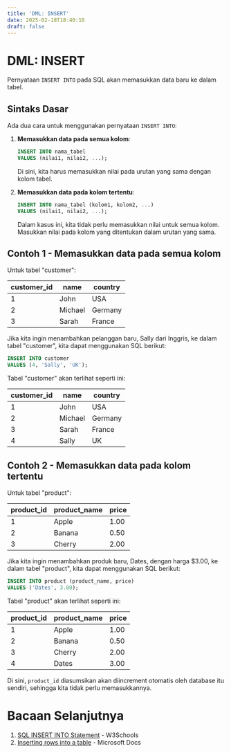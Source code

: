 ```yaml
---
title: 'DML: INSERT'
date: 2025-02-18T18:40:10
draft: false
---
```


# DML: INSERT

Pernyataan `INSERT INTO` pada SQL akan memasukkan data baru ke dalam tabel.

## Sintaks Dasar

Ada dua cara untuk menggunakan pernyataan `INSERT INTO`:

1. **Memasukkan data pada semua kolom**:

   ```sql
   INSERT INTO nama_tabel
   VALUES (nilai1, nilai2, ...);
   ```

   Di sini, kita harus memasukkan nilai pada urutan yang sama dengan kolom tabel.

2. **Memasukkan data pada kolom tertentu**:

   ```sql
   INSERT INTO nama_tabel (kolom1, kolom2, ...)
   VALUES (nilai1, nilai2, ...);
   ```

   Dalam kasus ini, kita tidak perlu memasukkan nilai untuk semua kolom. Masukkan nilai pada kolom yang ditentukan dalam urutan yang sama.

## Contoh 1 - Memasukkan data pada semua kolom

Untuk tabel "customer":

| customer_id | name    | country |
| ----------- | ------- | ------- |
| 1           | John    | USA     |
| 2           | Michael | Germany |
| 3           | Sarah   | France  |

Jika kita ingin menambahkan pelanggan baru, Sally dari Inggris, ke dalam tabel "customer", kita dapat menggunakan SQL berikut:

```sql
INSERT INTO customer
VALUES (4, 'Sally', 'UK');
```

Tabel "customer" akan terlihat seperti ini:

| customer_id | name    | country |
| ----------- | ------- | ------- |
| 1           | John    | USA     |
| 2           | Michael | Germany |
| 3           | Sarah   | France  |
| 4           | Sally   | UK      |

## Contoh 2 - Memasukkan data pada kolom tertentu

Untuk tabel "product":

| product_id | product_name | price |
| ---------- | ------------ | ----- |
| 1          | Apple        | 1.00  |
| 2          | Banana       | 0.50  |
| 3          | Cherry       | 2.00  |

Jika kita ingin menambahkan produk baru, Dates, dengan harga $3.00, ke dalam tabel "product", kita dapat menggunakan SQL berikut:

```sql
INSERT INTO product (product_name, price)
VALUES ('Dates', 3.00);
```

Tabel "product" akan terlihat seperti ini:

| product_id | product_name | price |
| ---------- | ------------ | ----- |
| 1          | Apple        | 1.00  |
| 2          | Banana       | 0.50  |
| 3          | Cherry       | 2.00  |
| 4          | Dates        | 3.00  |

Di sini, `product_id` diasumsikan akan diincrement otomatis oleh database itu sendiri, sehingga kita tidak perlu memasukkannya.

# Bacaan Selanjutnya

1. [SQL INSERT INTO Statement](https://www.w3schools.com/sql/sql_insert.asp) - W3Schools
2. [Inserting rows into a table](https://learn.microsoft.com/en-us/sql/t-sql/statements/insert-transact-sql?view=sql-server-ver15) - Microsoft Docs
